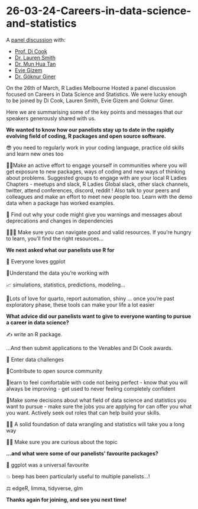 # 26-03-24-Careers-in-data-science-and-statistics

A [panel discussion](https://www.meetup.com/rladies-melbourne/events/299784631/) with:

* [Prof. Di Cook](https://github.com/dicook)
* [Dr. Lauren Smith](https://github.com/lauren-smith-r)
* [Dr. Mun Hua Tan](https://au.linkedin.com/in/munhuatan)
* [Evie Gizem](https://github.com/eviexyz)
* [Dr. Göknur Giner](https://github.com/goknurginer)

On the 26th of March, R Ladies Melbourne Hosted a panel discussion focused on Careers in Data Science and Statistics. We were lucky enough to be joined by Di Cook, Lauren Smith, Evie Gizem and Goknur Giner.
 
Here we are summarising some of the key points and messages that our speakers generously shared with us.
 
**We wanted to know how our panelists stay up to date in the rapidly evolving field of coding, R packages and open source software.**
 
😎 you need to regularly work in your coding language, practice old skills and learn new ones too

🏃‍♀️Make an active effort to engage yourself in communities where you will get exposure to new packages, ways of coding and new ways of thinking about problems. Suggested groups to engage with are your local R Ladies Chapters - meetups and slack, R Ladies Global slack, other slack channels, twitter, attend conferences, discord, reddit ! Also talk to your peers and colleagues and make an effort to meet new people too. Learn with the demo data when a package has worked examples.

🧐 Find out why your code might give you warnings and messages about deprecations and changes in dependencies

🕵🏻‍♀️ Make sure you can navigate good and valid resources. If you’re hungry to learn, you’ll find the right resources…

**We next asked what our panelists use R for**

🤩 Everyone loves ggplot

🤖Understand the data you’re working with

📈 simulations, statistics, predictions, modeling…

🫶Lots of love for quarto, report automation, shiny … once you’re past exploratory phase, these tools can make your life a lot easier
 
**What advice did our panelists want to give to everyone wanting to pursue a career in data science?**

✍️ write an R package.

…And then submit applications to the Venables and Di Cook awards.

💫 Enter data challenges

🤖Contribute to open source community

🤨learn to feel comfortable with code not being perfect - know that you will always be improving - get used to never feeling completely confident

👀Make some decisions about what field of data science and statistics you want to pursue - make sure the jobs you are applying for can offer you what you want. Actively seek out roles that can help build your skills.

👩‍🎨 A solid foundation of data wrangling and statistics will take you a long way

🧑‍🚀 Make sure you are curious about the topic

**…and what were some of our panelists' favourite packages?**

💜 ggplot was a universal favourite

💥 beep has been particularly useful to multiple panelists…!

⚖️ edgeR, limma, tidyverse, glm

**Thanks again for joining, and see you next time!**
